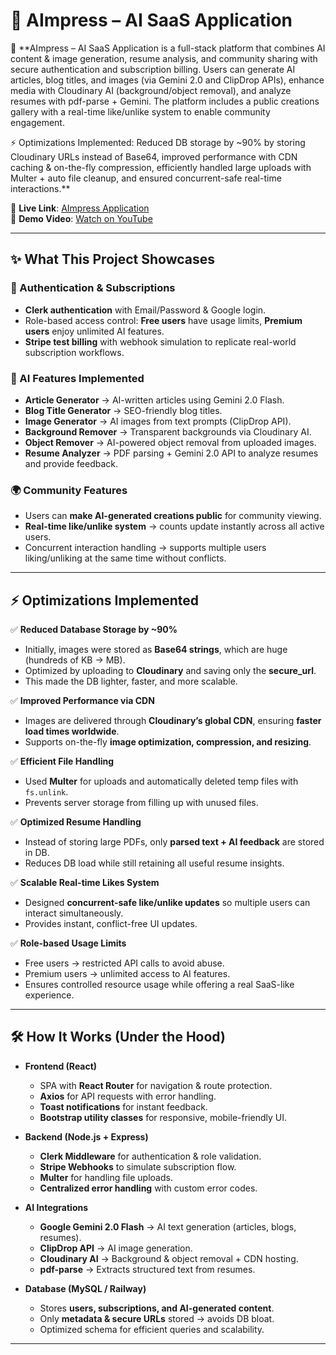 # 🧠 AImpress – AI SaaS Application  

🚀 **AImpress – AI SaaS Application is a full-stack platform that combines AI content & image generation, resume analysis, and community sharing with secure authentication and subscription billing. Users can generate AI articles, blog titles, and images (via Gemini 2.0 and ClipDrop APIs), enhance media with Cloudinary AI (background/object removal), and analyze resumes with pdf-parse + Gemini. The platform includes a public creations gallery with a real-time like/unlike system to enable community engagement.

⚡ Optimizations Implemented: Reduced DB storage by ~90% by storing Cloudinary URLs instead of Base64, improved performance with CDN caching & on-the-fly compression, efficiently handled large uploads with Multer + auto file cleanup, and ensured concurrent-safe real-time interactions.** 

🔗 **Live Link**: [AImpress Application](https://aimpress-ai-saas-application-fronte.vercel.app/)  
🎥 **Demo Video**: [Watch on YouTube](https://youtu.be/1GYClmE_pkA?si=Fd5XQaDjCvf_SrCq)  

---

## ✨ What This Project Showcases  

### 🔐 Authentication & Subscriptions  
- **Clerk authentication** with Email/Password & Google login.  
- Role-based access control: **Free users** have usage limits, **Premium users** enjoy unlimited AI features.  
- **Stripe test billing** with webhook simulation to replicate real-world subscription workflows.  

### 🤖 AI Features Implemented  
- **Article Generator** → AI-written articles using Gemini 2.0 Flash.  
- **Blog Title Generator** → SEO-friendly blog titles.  
- **Image Generator** → AI images from text prompts (ClipDrop API).  
- **Background Remover** → Transparent backgrounds via Cloudinary AI.  
- **Object Remover** → AI-powered object removal from uploaded images.  
- **Resume Analyzer** → PDF parsing + Gemini 2.0 API to analyze resumes and provide feedback.  

### 🌍 Community Features  
- Users can **make AI-generated creations public** for community viewing.  
- **Real-time like/unlike system** → counts update instantly across all active users.  
- Concurrent interaction handling → supports multiple users liking/unliking at the same time without conflicts.  

---

## ⚡ Optimizations Implemented  

✅ **Reduced Database Storage by ~90%**  
- Initially, images were stored as **Base64 strings**, which are huge (hundreds of KB → MB).  
- Optimized by uploading to **Cloudinary** and saving only the **secure_url**.  
- This made the DB lighter, faster, and more scalable.  

✅ **Improved Performance via CDN**  
- Images are delivered through **Cloudinary’s global CDN**, ensuring **faster load times worldwide**.  
- Supports on-the-fly **image optimization, compression, and resizing**.  

✅ **Efficient File Handling**  
- Used **Multer** for uploads and automatically deleted temp files with `fs.unlink`.  
- Prevents server storage from filling up with unused files.  

✅ **Optimized Resume Handling**  
- Instead of storing large PDFs, only **parsed text + AI feedback** are stored in DB.  
- Reduces DB load while still retaining all useful resume insights.  

✅ **Scalable Real-time Likes System**  
- Designed **concurrent-safe like/unlike updates** so multiple users can interact simultaneously.  
- Provides instant, conflict-free UI updates.  

✅ **Role-based Usage Limits**  
- Free users → restricted API calls to avoid abuse.  
- Premium users → unlimited access to AI features.  
- Ensures controlled resource usage while offering a real SaaS-like experience.  

---

## 🛠️ How It Works (Under the Hood)  

- **Frontend (React)**  
  - SPA with **React Router** for navigation & route protection.  
  - **Axios** for API requests with error handling.  
  - **Toast notifications** for instant feedback.  
  - **Bootstrap utility classes** for responsive, mobile-friendly UI.  

- **Backend (Node.js + Express)**  
  - **Clerk Middleware** for authentication & role validation.  
  - **Stripe Webhooks** to simulate subscription flow.  
  - **Multer** for handling file uploads.  
  - **Centralized error handling** with custom error codes.  

- **AI Integrations**  
  - **Google Gemini 2.0 Flash** → AI text generation (articles, blogs, resumes).  
  - **ClipDrop API** → AI image generation.  
  - **Cloudinary AI** → Background & object removal + CDN hosting.  
  - **pdf-parse** → Extracts structured text from resumes.  

- **Database (MySQL / Railway)**  
  - Stores **users, subscriptions, and AI-generated content**.  
  - Only **metadata & secure URLs** stored → avoids DB bloat.  
  - Optimized schema for efficient queries and scalability.  

---
